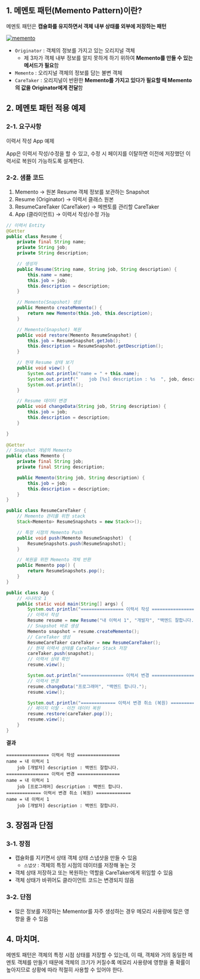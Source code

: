 ## 1. 메멘토 패턴(Memento Pattern)이란?

메멘토 패턴은 **캡슐화를 유지하면서 객체 내부 상태를 외부에 저장하는 패턴**

[![memento](https://user-images.githubusercontent.com/79291114/151184142-6a60b443-3ba4-4eea-855a-981aaa82d9fd.PNG)](https://user-images.githubusercontent.com/79291114/151184142-6a60b443-3ba4-4eea-855a-981aaa82d9fd.PNG)

- `Originator` : 객체의 정보를 가지고 있는 오리지널 객체
  - 제 3자가 객체 내부 정보를 알지 못하게 하기 위하여 **Memento를 만들 수 있는 메서드가 필요**함
- `Memento` : 오리지널 객체의 정보를 담는 불변 객체
- `CareTaker` : 오리지널이 반환한 **Memento를 가지고 있다가 필요할 때 Memento의 값을 Originator에게 전달**함





## 2. 메멘토 패턴 적용 예제

### 2-1. 요구사항

이력서 작성 App 예제

App은 이력서 작성/수정을 할 수 있고, 수정 시 페이지를 이탈하면 이전에 저장했던 이력서로 복원이 가능하도록 설계한다.

### 2-2. 샘플 코드

1. Memento → 원본 Resume 객체 정보를 보관하는 Snapshot
2. Resume (Originator) → 이력서 클래스 원본
3. ResumeCareTaker (CareTaker) → 메멘토를 관리할 CareTaker
4. App (클라이언트) → 이력서 작성/수정 가능

```java
// 이력서 Entity
@Getter
public class Resume {
    private final String name;
    private String job;
    private String description;

    // 생성자
    public Resume(String name, String job, String description) {
        this.name = name;
        this.job = job;
        this.description = description;
    }

    // Memento(Snapshot) 생성
    public Memento createMemento() {
        return new Memento(this.job, this.description);
    }

    // Memento(Snapshot) 복원
    public void restore(Memento ResumeSnapshot) {
        this.job = ResumeSnapshot.getJob();
        this.description = ResumeSnapshot.getDescription();
    }

    // 현재 Resume 상태 보기
    public void view() {
        System.out.println("name = " + this.name);
        System.out.printf("    job [%s] description : %s  ", job, description);
        System.out.println();
    }

    // Resume 데이터 변경
    public void changeData(String job, String description) {
        this.job = job;
        this.description = description;
    }

}
 
@Getter
// Snapshot 개념의 Memento
public class Memento {
    private final String job;
    private final String description;

    public Memento(String job, String description) {
        this.job = job;
        this.description = description;
    }
}

public class ResumeCareTaker {
    // Memento 관리를 위한 stack
    Stack<Memento> ResumeSnapshots = new Stack<>();

    // 특정 시점의 Memento Push
    public void push(Memento ResumeSnapshot)  {
        ResumeSnapshots.push(ResumeSnapshot);
    }

    // 복원을 위한 Memento 객체 반환
    public Memento pop() {
        return ResumeSnapshots.pop();
    }
}

public class App {
    // 시나리오 1
    public static void main(String[] args) {
        System.out.println("================ 이력서 작성 ================");
        // 이력서 작성
        Resume resume = new Resume("내 이력서 1", "개발자", "백엔드 잘합니다.");
        // Snapshot 바로 생성
        Memento snapshot = resume.createMemento();
        // CareTaker 생성
        ResumeCareTaker careTaker = new ResumeCareTaker();
        // 현재 이력서 상태를 CareTaker Stack 저장
        careTaker.push(snapshot);
        // 이력서 상태 확인
        resume.view();

        System.out.println("================ 이력서 변경 ================");
        // 이력서 변경
        resume.changeData("프로그래머", "백엔드 합니다.");
        resume.view();

        System.out.println("============= 이력서 변경 취소 (복원) =============");
        // 페이지 이탈 - 이전 데이터 복원
        resume.restore(careTaker.pop());
        resume.view();
    }
}
```

**결과**

```shell
================ 이력서 작성 ================
name = 내 이력서 1
    job [개발자] description : 백엔드 잘합니다.  
================ 이력서 변경 ================
name = 내 이력서 1
    job [프로그래머] description : 백엔드 합니다.  
============= 이력서 변경 취소 (복원) =============
name = 내 이력서 1
    job [개발자] description : 백엔드 잘합니다.  
```





## 3. 장점과 단점

### 3-1. 장점

- 캡슐화를 지키면서 상태 객체 상태 스냅샷을 만들 수 있음
  - `스냅샷` : 객체의 특정 시점의 데이터를 저장해 놓는 것
- 객체 상태 저장하고 또는 복원하는 역할을 CareTaker에게 위임할 수 있음
- 객체 상태가 바뀌어도 클라이언트 코드는 변경되지 않음

### 3-2. 단점

- 많은 정보를 저장하는 Mementor를 자주 생성하는 경우 메모리 사용량에 많은 영향을 줄 수 있음





## 4. 마치며.

메멘토 패턴은 객체의 특정 시점 상태를 저장할 수 있는데, 이 때, 객체와 거의 동일한 메멘토 객체를 만들기 때문에 객체의 크기가 커질수록 메모리 사용량에 영향을 줄 확률이 높아지므로 상황에 따라 적절히 사용할 수 있어야 한다.